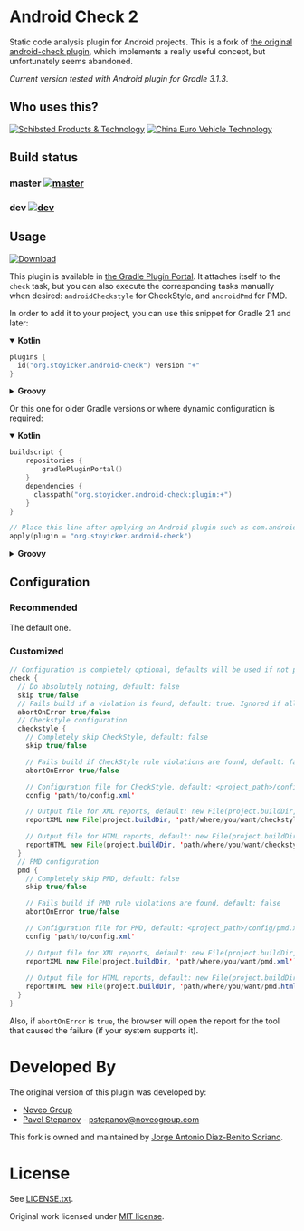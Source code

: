Android Check 2
===============

Static code analysis plugin for Android projects.
This is a fork of [the original android-check plugin][1], which implements a really useful concept, but unfortunately seems abandoned.

*Current version tested with Android plugin for Gradle 3.1.3*.

Who uses this?
------------
[![Schibsted Products & Technology](https://i.imgur.com/YwLGGgJ.png)](http://www.schibsted.com/en/About-Schibsted/Schibsted-Products-and-Technology/)
[![China Euro Vehicle Technology](https://i.imgur.com/8OxYcwv.png)](http://www.cevt.se/)


Build status
------------

### master [![master](https://travis-ci.org/stoyicker/android-check-2.svg?branch=master)](https://travis-ci.org/stoyicker/android-check-2)
### dev [![dev](https://travis-ci.org/stoyicker/android-check-2.svg?branch=dev)](https://travis-ci.org/stoyicker/android-check-2)

Usage
-----

[ ![Download](https://api.bintray.com/packages/stoyicker-org/android-check-2/org.stoyicker.android-check/images/download.svg) ](https://bintray.com/stoyicker-org/android-check-2/org.stoyicker.android-check/_latestVersion)

This plugin is available in [the Gradle Plugin Portal](https://plugins.gradle.org/plugin/org.stoyicker.android-check). It attaches itself to the `check` task, but you can also execute the corresponding tasks manually when desired: `androidCheckstyle` for CheckStyle, and `androidPmd` for PMD.

In order to add it to your project, you can use this snippet for Gradle 2.1 and later:
<details open>
<summary><b>Kotlin</b></summary>

```kotlin
plugins {
  id("org.stoyicker.android-check") version "+"
}
```

</details>
<details>
<summary><b>Groovy</b></summary>

```groovy
plugins {
  id "org.stoyicker.android-check" version "+"
}
```

</details>

Or this one for older Gradle versions or where dynamic configuration is required:

<details open>
<summary><b>Kotlin</b></summary>

```kotlin
buildscript {
    repositories {
        gradlePluginPortal()
    }
    dependencies {
      classpath("org.stoyicker.android-check:plugin:+")
    }
}

// Place this line after applying an Android plugin such as com.android.application, com.android.library, com.android.test or com.android.feature
apply(plugin = "org.stoyicker.android-check")
```

</details>
<details>
<summary><b>Groovy</b></summary>

```groovy
buildscript {
    repositories {
        gradlePluginPortal()
    }
    dependencies {
      classpath("org.stoyicker.android-check:plugin:+") {
        // These are to avoid some conflicts with the Android plugin due to how classloading is performed by Gradle
        // Only required before Gradle 4.8: https://github.com/gradle/gradle/issues/5092
        exclude module: "asm"
        exclude module: "gson"
        exclude module: "guava"
        exclude module: "commons-logging"
        // This one is required because Checkstyle and PMD use different Saxon artifacts that have overlapping packages
        // Also only required before Gradle < 4.8
        exclude module: "Saxon-HE"
      }
    }
}

// Place this line after applying an Android plugin such as com.android.application, com.android.library, com.android.test or com.android.feature
apply plugin: "org.stoyicker.android-check"
```

</details>

Configuration
-------------

### Recommended

The default one.

### Customized

```java
// Configuration is completely optional, defaults will be used if not present
check {
  // Do absolutely nothing, default: false
  skip true/false
  // Fails build if a violation is found, default: true. Ignored if all per-tool confs are set to abortOnError false (see below)
  abortOnError true/false
  // Checkstyle configuration
  checkstyle {
    // Completely skip CheckStyle, default: false
    skip true/false

    // Fails build if CheckStyle rule violations are found, default: false
    abortOnError true/false

    // Configuration file for CheckStyle, default: <project_path>/config/checkstyle.xml, if non-existent then <project_path>/<module_path>/config/checkstyle.xml, if non-existent then plugin/src/main/resources/checkstyle/conf-default.xml
    config 'path/to/config.xml'

    // Output file for XML reports, default: new File(project.buildDir, 'outputs/checkstyle/checkstyle.xml')
    reportXML new File(project.buildDir, 'path/where/you/want/checkstyle.xml')

    // Output file for HTML reports, default: new File(project.buildDir, 'outputs/checkstyle/checkstyle.html')
    reportHTML new File(project.buildDir, 'path/where/you/want/checkstyle.html')
  }
  // PMD configuration
  pmd {
    // Completely skip PMD, default: false
    skip true/false

    // Fails build if PMD rule violations are found, default: false
    abortOnError true/false

    // Configuration file for PMD, default: <project_path>/config/pmd.xml, if non-existent then <project_path>/<module_path>/config/pmd.xml, if non-existent then plugin/src/main/resources/pmd/conf-default.xml
    config 'path/to/config.xml'

    // Output file for XML reports, default: new File(project.buildDir, 'outputs/pmd/pmd.xml')
    reportXML new File(project.buildDir, 'path/where/you/want/pmd.xml')
    
    // Output file for HTML reports, default: new File(project.buildDir, 'outputs/pmd/pmd.html')
    reportHTML new File(project.buildDir, 'path/where/you/want/pmd.html')
  }
}
```

Also, if `abortOnError` is `true`, the browser will open the report for the tool that caused the failure (if your system supports it).

Developed By
============

The original version of this plugin was developed by:

  - [Noveo Group][2]
  - [Pavel Stepanov](https://github.com/stefan-nsk) - <pstepanov@noveogroup.com>

This fork is owned and maintained by [Jorge Antonio Diaz-Benito Soriano](https://www.linkedin.com/in/jorgediazbenitosoriano).

License
=======

See [LICENSE.txt](LICENSE.txt).

Original work licensed under [MIT license](https://github.com/noveogroup/android-check/blob/master/LICENSE.txt).

[1]: https://github.com/noveogroup/android-check
[2]: http://noveogroup.com/
